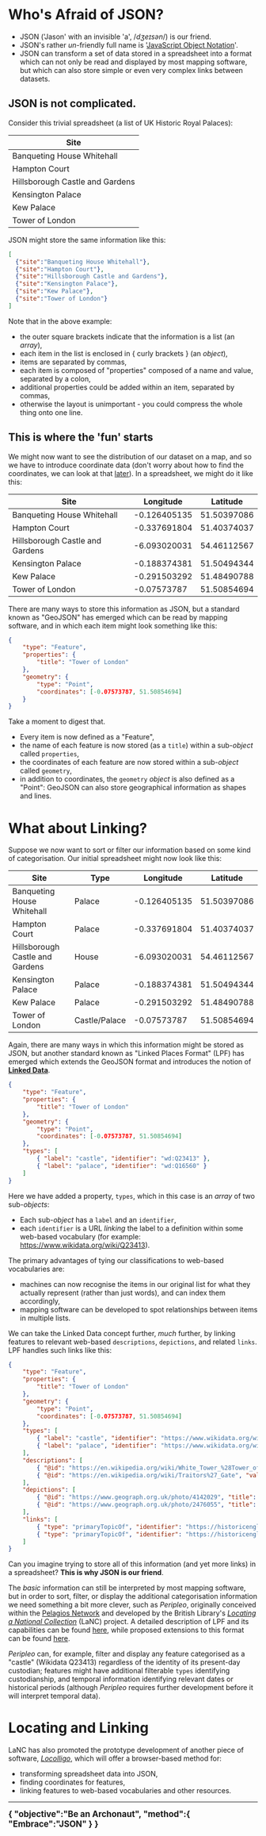 # Who's Afraid of JSON?

* JSON ('Jason' with an invisible 'a', /*dʒeɪsən*/) is our friend.
* JSON's rather *un*-friendly full name is '[JavaScript Object Notation](https://en.wikipedia.org/wiki/JSON)'.
* JSON can transform a set of data stored in a spreadsheet into a format which can not only be read and displayed by most mapping software, 
but which can also store simple or even very complex links between datasets.

## JSON is not complicated.

Consider this trivial spreadsheet (a list of UK Historic Royal Palaces):

| Site                            |
| ---                             |
| Banqueting House Whitehall      |
| Hampton Court                   |
| Hillsborough Castle and Gardens |
| Kensington Palace               |
| Kew Palace                      |
| Tower of London                 |

JSON might store the same information like this:

``` json
[
  {"site":"Banqueting House Whitehall"},
  {"site":"Hampton Court"},
  {"site":"Hillsborough Castle and Gardens"},
  {"site":"Kensington Palace"},
  {"site":"Kew Palace"},
  {"site":"Tower of London"}
]
```
Note that in the above example:

  * the outer square brackets indicate that the information is a list (an *array*),
  * each item in the list is enclosed in { curly brackets } (an *object*),
  * items are separated by commas,
  * each item is composed of "properties" composed of a name and value, separated by a colon,
  * additional properties could be added within an item, separated by commas,
  * otherwise the layout is unimportant - you could compress the whole thing onto one line.

## This is where the 'fun' starts

We might now want to see the distribution of our dataset on a map, and so we have to introduce coordinate data 
(don't worry about how to find the coordinates, we can look at that [later](#locating-and-linking)). In a spreadsheet, we might do it like this:

| Site                            | Longitude    | Latitude 
| ---                             | ---          | ---
| Banqueting House Whitehall      | -0.126405135 | 51.50397086
| Hampton Court                   | -0.337691804 | 51.40374037
| Hillsborough Castle and Gardens | -6.093020031 | 54.46112567
| Kensington Palace               | -0.188374381 | 51.50494344
| Kew Palace                      | -0.291503292 | 51.48490788
| Tower of London                 | -0.07573787  | 51.50854694

There are many ways to store this information as JSON, but a standard known as "GeoJSON" has emerged which can be read by mapping software, and in which each item might look something like this:

``` json
{
	"type": "Feature",
	"properties": {
		"title": "Tower of London"
	},
	"geometry": {
		"type": "Point",
		"coordinates": [-0.07573787, 51.50854694]
	}
}
```
Take a moment to digest that.

  * Every item is now defined as a "Feature",
  * the name of each feature is now stored (as a `title`) within a sub-*object* called `properties`,
  * the coordinates of each feature are now stored within a sub-*object* called `geometry`,
  * in addition to coordinates, the `geometry` *object* is also defined as a "Point": GeoJSON can also store geographical information as shapes and lines.

# What about Linking?

Suppose we now want to sort or filter our information based on some kind of categorisation. Our initial spreadsheet might now look like this:

| Site                            | Type          | Longitude    | Latitude 
| ---                             | ---           | ---          | ---
| Banqueting House Whitehall      | Palace        | -0.126405135 | 51.50397086
| Hampton Court                   | Palace        | -0.337691804 | 51.40374037
| Hillsborough Castle and Gardens | House         | -6.093020031 | 54.46112567
| Kensington Palace               | Palace        | -0.188374381 | 51.50494344
| Kew Palace                      | Palace        | -0.291503292 | 51.48490788
| Tower of London                 | Castle/Palace | -0.07573787  | 51.50854694

Again, there are many ways in which this information might be stored as JSON, but another standard known as "Linked Places Format" (LPF) has emerged 
which extends the GeoJSON format and introduces the notion of [**Linked Data**](https://en.wikipedia.org/wiki/Linked_data). 

``` json
{
	"type": "Feature",
	"properties": {
		"title": "Tower of London"
	},
	"geometry": {
		"type": "Point",
		"coordinates": [-0.07573787, 51.50854694]
	},
	"types": [
		{ "label": "castle", "identifier": "wd:Q23413" },
		{ "label": "palace", "identifier": "wd:Q16560" }
	]
}
```

Here we have added a property, `types`, which in this case is an *array* of two sub-*objects*:

  * Each sub-*object* has a `label` and an `identifier`,
  * each `identifier` is a URL *linking* the label to a definition within some web-based vocabulary (for example: https://www.wikidata.org/wiki/Q23413).

The primary advantages of tying our classifications to web-based vocabularies are:

  * machines can now recognise the items in our original list for what they actually represent (rather than just words), and can index them accordingly,
  * mapping software can be developed to spot relationships between items in multiple lists.

We can take the Linked Data concept further, *much* further, by linking features to relevant web-based `descriptions`, `depictions`, and related `links`. LPF handles such links like this:

``` json
{
	"type": "Feature",
	"properties": {
		"title": "Tower of London"
	},
	"geometry": {
		"type": "Point",
		"coordinates": [-0.07573787, 51.50854694]
	},
	"types": [
		{ "label": "castle", "identifier": "https://www.wikidata.org/wiki/Q23413" },
		{ "label": "palace", "identifier": "https://www.wikidata.org/wiki/Q16560" }
	],
	"descriptions": [
		{ "@id": "https://en.wikipedia.org/wiki/White_Tower_%28Tower_of_London%29", "value": "The White Tower is a central tower, the old keep, at the Tower of London. It was built by William the Conqueror during the early 1080s, and subsequently extended. The White Tower was the castle's strongest point militarily, and provided accommodation for the king and his representatives, as well as (...)" },
		{ "@id": "https://en.wikipedia.org/wiki/Traitors%27_Gate", "value": "The Traitor's Gate is an entrance through which many prisoners of the Tudors arrived at the Tower of London. The gate was built by Edward I, to provide a water gate entrance to the Tower, part of St. Thomas's Tower, which was designed to provide additional accommodation for the royal family (...)" }
	],
	"depictions": [
		{ "@id": "https://www.geograph.org.uk/photo/4142029", "title": "TQ3380 : Poppies in the Moat, Tower of London, E1" },
		{ "@id": "https://www.geograph.org.uk/photo/2476055", "title": "TQ3380 : The Tower of London" }
	],
	"links": [
		{ "type": "primaryTopicOf", "identifier": "https://historicengland.org.uk/listing/the-list/list-entry/1002061" },
		{ "type": "primaryTopicOf", "identifier": "https://historicengland.org.uk/listing/the-list/list-entry/1000092" }
	]
}
```

Can you imagine trying to store all of this information (and yet more links) in a spreadsheet? **This is why JSON is our friend**.

The *basic* information can still be interpreted by most mapping software, but in order to sort, filter, or display the additional categorisation information we need
something a bit more clever, such as *Peripleo*, originally conceived within the [Pelagios Network](https://pelagios.org/) and developed by the British Library's [*Locating a National Collection*](https://britishlibrary.github.io/locating-a-national-collection/) (LaNC) project. A detailed description of LPF and its capabilities can be found [here](https://github.com/LinkedPasts/linked-places-format), while proposed extensions to this format can be found [here](https://github.com/docuracy/Locolligo/blob/main/schemas/LP.json).

*Peripleo* can, for example, filter and display any feature categorised as a "castle" (Wikidata Q23413) regardless of the identity of its present-day custodian; features might have additional filterable `types` identifying custodianship, and temporal information identifying relevant dates or historical periods (although *Peripleo* requires further development before it will interpret temporal data).

# Locating and Linking

LaNC has also promoted the prototype development of another piece of software, [*Locolligo*](https://github.com/docuracy/Locolligo/blob/main/README.md), which will offer a browser-based method for:

 * transforming spreadsheet data into JSON,
 * finding coordinates for features,
 * linking features to web-based vocabularies and other resources.

---

<b><big>{ "objective":"Be an Archonaut", "method":{ "Embrace":"JSON" } }</big></b>

